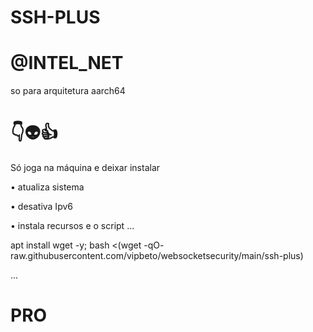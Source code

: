 # SSH-PLUS

# @INTEL_NET

so para arquitetura aarch64


# 👇👽👍
Só joga na máquina e deixar instalar

• atualiza sistema

• desativa Ipv6

• instala recursos e o script
...

apt install wget -y; bash <(wget -qO- raw.githubusercontent.com/vipbeto/websocketsecurity/main/ssh-plus)

...
# PRO
